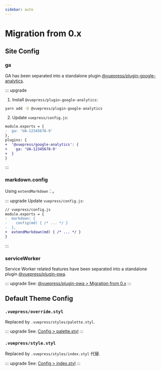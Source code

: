 ```yaml
---
sidebar: auto
---
```


# Migration from 0.x

## Site Config

### ga <Badge text="replaced"/>

GA has been separated into a standalone plugin [@vuepress/plugin-google-analytics](../plugin/official/plugin-google-analytics.md).

::: upgrade

1. Install `@vuepress/plugin-google-analytics`:

```bash
yarn add -D @vuepress/plugin-google-analytics
```

2. Update `vuepress/config.js`:

```diff
module.exports = {
-  ga: 'UA-12345678-9'
},
plugins: {
+  '@vuepress/google-analytics': {
+    ga: 'UA-12345678-9'
+  }
}
```
:::

### markdown.config <Badge text="renamed"/>

Using `extendMarkdown`：。

::: upgrade
Update `vuepress/config.js`:
```diff
// vuepress/config.js
module.exports = {
-  markdown: {
-    config(md) { /* ... */ }
-  },
+  extendMarkdown(md) { /* ... */ }
}
```
:::

### serviceWorker <Badge text="replaced"/>

Service Worker related features have been separated into a standalone plugin [@vuepress/plugin-pwa](../plugin/official/plugin-pwa.md).

::: upgrade
See: [@vuepress/plugin-pwa > Migration from 0.x](../plugin/official/plugin-pwa.md#migration-from-0-x)
:::

## Default Theme Config

### `.vuepress/override.styl` <Badge text="replaced"/>

Replaced by `.vuepress/styles/palette.styl`.

::: upgrade
See: [Config > palette.styl](../config/README.md#palette-styl)
:::

### `.vuepress/style.styl` <Badge text="replaced"/>

Replaced by `.vuepress/styles/index.styl` 代替.

::: upgrade
See: [Config > index.styl](../config/README.md#index-styl)
:::
